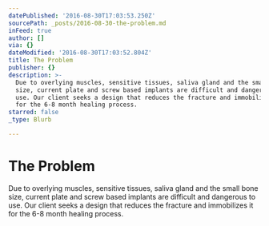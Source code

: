 ```yaml
---
datePublished: '2016-08-30T17:03:53.250Z'
sourcePath: _posts/2016-08-30-the-problem.md
inFeed: true
author: []
via: {}
dateModified: '2016-08-30T17:03:52.804Z'
title: The Problem
publisher: {}
description: >-
  Due to overlying muscles, sensitive tissues, saliva gland and the small bone
  size, current plate and screw based implants are difficult and dangerous to
  use. Our client seeks a design that reduces the fracture and immobilizes it
  for the 6-8 month healing process.
starred: false
_type: Blurb

---
```

# **The Problem**

Due to overlying muscles, sensitive tissues, saliva gland and the small bone size, current plate and screw based implants are difficult and dangerous to use. Our client seeks a design that reduces the fracture and immobilizes it for the 6-8 month healing process.